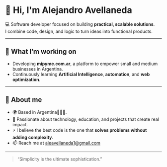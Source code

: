 # 👋 Hi, I'm Alejandro Avellaneda  

💻 Software developer focused on building **practical, scalable solutions**.  
I combine code, design, and logic to turn ideas into functional products.  

---

## 🧠 What I’m working on  
- Developing **mipyme.com.ar**, a platform to empower small and medium businesses in Argentina.  
- Continuously learning **Artificial Intelligence**, **automation**, and **web optimization**.
  
---

## 🚀 About me  
- 🌍 Based in Argentina💙🤍💙.  
- 🔭 Passionate about technology, education, and projects that create real impact.  
- ⚡ I believe the best code is the one that **solves problems without adding complexity**.  
- 📫 Reach me at [aleavellaneda1@gmail.com](mailto:aleavellaneda1@gmail.com)

---

> “Simplicity is the ultimate sophistication.” 
